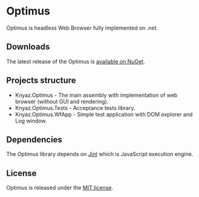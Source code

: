 # Optimus #

Optimus is headless Web Browser fully implemented on .net.

## Downloads ##

The latest release of the Optimus is [available on NuGet](https://www.nuget.org/packages/Knyaz.Optimus).


## Projects structure ##

 - Knyaz.Optimus - The main assembly with implementation of web browser (without GUI and rendering).
 - Knyaz.Optimus.Tests - Acceptance tests library.
 - Knyaz.Optimus.WfApp - Simple test application with DOM explorer and Log window.
 
## Dependencies ##

The Optimus library depends on [Jint](https://github.com/sebastienros/jint) which is JavaScript execution engine.

## License ##

Optimus is released under the [MIT license](https://bitbucket.org/RusKnyaz/optimus/src/8fd78d1caae8547ccece6f88d71b855044ae6557/LICENSE.txt?at=d1.2&fileviewer=file-view-default).